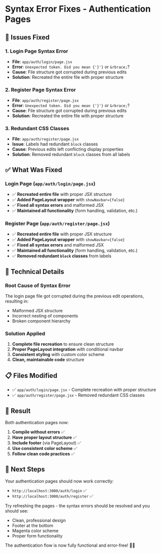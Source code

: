 # Syntax Error Fixes - Authentication Pages

## 🚨 **Issues Fixed**

### **1. Login Page Syntax Error**
- **File**: `app/auth/login/page.jsx`
- **Error**: `Unexpected token. Did you mean {'}'}` or `&rbrace;`?
- **Cause**: File structure got corrupted during previous edits
- **Solution**: Recreated the entire file with proper structure

### **2. Register Page Syntax Error**
- **File**: `app/auth/register/page.jsx`
- **Error**: `Unexpected token. Did you mean {'}'}` or `&rbrace;`?
- **Cause**: File structure got corrupted during previous edits
- **Solution**: Recreated the entire file with proper structure

### **3. Redundant CSS Classes**
- **File**: `app/auth/register/page.jsx`
- **Issue**: Labels had redundant `block` classes
- **Cause**: Previous edits left conflicting display properties
- **Solution**: Removed redundant `block` classes from all labels

## ✅ **What Was Fixed**

### **Login Page (`app/auth/login/page.jsx`)**
- ✅ **Recreated entire file** with proper JSX structure
- ✅ **Added PageLayout wrapper** with `showNavbar={false}`
- ✅ **Fixed all syntax errors** and malformed JSX
- ✅ **Maintained all functionality** (form handling, validation, etc.)

### **Register Page (`app/auth/register/page.jsx`)**
- ✅ **Recreated entire file** with proper JSX structure
- ✅ **Added PageLayout wrapper** with `showNavbar={false}`
- ✅ **Fixed all syntax errors** and malformed JSX
- ✅ **Maintained all functionality** (form handling, validation, etc.)
- ✅ **Removed redundant `block` classes** from labels

## 🔧 **Technical Details**

### **Root Cause of Syntax Error**
The login page file got corrupted during the previous edit operations, resulting in:
- Malformed JSX structure
- Incorrect nesting of components
- Broken component hierarchy

### **Solution Applied**
1. **Complete file recreation** to ensure clean structure
2. **Proper PageLayout integration** with conditional navbar
3. **Consistent styling** with custom color scheme
4. **Clean, maintainable code** structure

## 📋 **Files Modified**

- ✅ `app/auth/login/page.jsx` - Complete recreation with proper structure
- ✅ `app/auth/register/page.jsx` - Removed redundant CSS classes

## 🎯 **Result**

Both authentication pages now:
1. **Compile without errors** ✅
2. **Have proper layout structure** ✅
3. **Include footer** (via PageLayout) ✅
4. **Use consistent color scheme** ✅
5. **Follow clean code practices** ✅

## 🚀 **Next Steps**

Your authentication pages should now work correctly:
- `http://localhost:3000/auth/login` ✅
- `http://localhost:3000/auth/register` ✅

Try refreshing the pages - the syntax errors should be resolved and you should see:
- Clean, professional design
- Footer at the bottom
- Magenta color scheme
- Proper form functionality

The authentication flow is now fully functional and error-free! 🎉✨
